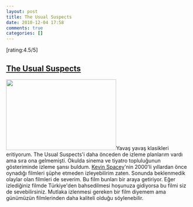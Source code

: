 ```yaml
---
layout: post
title: The Usual Suspects
date: 2010-12-04 17:58
comments: true
categories: []
---
```

[rating:4.5/5]
<h2><a class="zem_slink" title="The Usual Suspects" rel="imdb" href="http://www.imdb.com/title/tt0114814/">The Usual Suspects</a></h2>
<img class="alignleft size-medium wp-image-2146" title="the-usual-suspects-line-up" src="http://onurbaykal.com.tr/wp-content/uploads/2010/12/the-usual-suspects-line-up-300x193.jpg" alt="" width="300" height="193" />Yavaş yavaş klasikleri eritiyorum. The Usual Suspects'i daha önceden de izleme planlarım vardı ama sıra ona gelmemişti. Okulda sinema ve tiyatro topluluğunun gösteriminde izleme şansı buldum. <a class="zem_slink" title="Kevin Spacey" rel="imdb" href="http://www.imdb.com/name/nm0000228/">Kevin Spacey</a>'nin 2000'li yıllardan önce oynadığı filmleri şüphe etmeden izleyebilirim zaten. Sonunda beklenmedik olaylar olan filmleri de severim. Bu film bunları bir araya getiriyor. Eğer izlediğiniz filmde Türkiye'den bahsedilmesi hoşunuza gidiyorsa bu filmi siz de sevebilirsiniz. Mutlaka izlenmesi gereken bir film diyemem ama günümüzün filmlerinden daha kaliteli olduğu söylenebilir.
